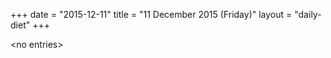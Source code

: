 +++
date = "2015-12-11"
title = "11 December 2015 (Friday)"
layout = "daily-diet"
+++


\<no entries\>
